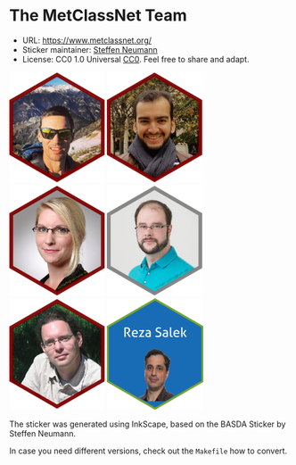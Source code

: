 # The MetClassNet Team

* URL: https://www.metclassnet.org/
* Sticker maintainer: [Steffen Neumann](https://www.ipb-halle.de/en/employee/steffen-neumann/)
* License: CC0 1.0 Universal
  [CC0](https://creativecommons.org/publicdomain/zero/1.0/). Feel free to
  share and adapt.

<p align = "left">
<img src="./fjourdan.png" height="200">
<img src="./aamara.png" height="200">
<img src="./sscharfenberg.png" height="200">
<img src="./mwitting.png" height="200">
<img src="./sneumann.png" height="200">
<img src="./RezaHEX.png" height="200">
</p>

The sticker was generated using InkScape, based on the BASDA Sticker by Steffen Neumann.

In case you need different versions, check out the `Makefile` how to convert.


